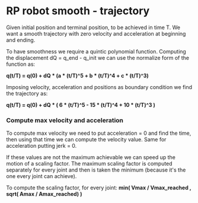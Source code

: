 # RP robot smooth - trajectory

Given initial position and terminal position, to be achieved in time T. We want a smooth trajectory with zero velocity and acceleration at beginning and ending. 

To have smoothness we require a quintic polynomial function. Computing the displacement dQ = q_end - q_init we can use the normalize form of the function as:

**q(t/T) = q(0) + dQ * (a * (t/T)^5 + b * (t/T)^4 + c * (t/T)^3)**

Imposing velocity, acceleration and positions as boundary condition we find the trajectory as:

**q(t/T) = q(0) + dQ * ( 6 * (t/T)^5 - 15 * (t/T)^4 + 10 * (t/T)^3 )**

### Compute max velocity and acceleration

To compute max velocity we need to put acceleration = 0 and find the time, then using that time we can compute the velocity value. Same for acceleration putting jerk = 0. 

If these values are not the maximum achievable we can speed up the motion of a scaling factor. The maximum scaling factor is computed separately for every joint and then is taken the minimum (because it's the one every joint can achieve).

To compute the scaling factor, for every joint: **min( Vmax / Vmax_reached , sqrt( Amax / Amax_reached) )**

